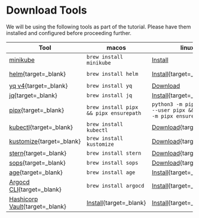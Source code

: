 # Download Tools

We will be using the following tools as part of the tutorial. Please have them installed and configured before proceeding further.

| Tool      | macos                          | linux | windows|
| ----------- | ----------- |  ----------- | ----------- |
| [minikube](https://minikube.sigs.k8s.io/docs/)| `brew install minikube` | [Install](https://minikube.sigs.k8s.io/docs/start/) | [Install](https://minikube.sigs.k8s.io/docs/start/)
|[helm](https://helm.sh){target=_blank}| `brew install helm`|[Install](https://helm.sh/docs/intro/install/){target=_blank}|`choco install kubernetes-helm`
|[yq v4](https://github.com/mikefarah/yq){target=_blank}|`brew install yq`|[Download](https://github.com/solo-io/gloo/releases/download/v1.8.10/glooctl-linux-amd64)|[Download](https://github.com/solo-io/gloo/releases/download/v1.8.10/glooctl-windows-amd64.exe)
|[jq](https://stedolan.github.io/jq/){target=_blank}|`brew install jq`|[Install](https://github.com/mikefarah/yq#linux-via-snap){target=_blank}|`choco install yq`
|[pipx](https://pypa.github.io/pipx/){target=_blank}|`brew install pipx && pipx ensurepath`|`python3 -m pip install --user pipx && python3 -m pipx ensurepath`|`python3 -m pip install --user pipx && python3 -m pipx ensurepath`
|[kubectl](https://kubectl.docs.kubernetes.io){target=_blank}|`brew install kubectl`|[Download](https://kubectl.docs.kubernetes.io/installation/kubectl/binaries/){target=_blank}|`choco install kubernetes-cli`
|[kustomize](https://kubectl.docs.kubernetes.io/installation/kustomize/){target=_blank}|`brew install kustomize`|[Download](https://kubectl.docs.kubernetes.io/installation/kustomize/binaries/){target=_blank}|`choco install kustomize`
|[stern](https://github.com/wercker/stern){target=_blank}|`brew install stern`|[Download](https://github.com/wercker/stern/releases/download/1.11.0/stern_linux_amd64){target=_blank}|[Download](https://github.com/wercker/stern/releases/download/1.11.0/stern_windows_amd64.exe){target=_blank}
|[sops](https://github.com/mozilla/sops){target=_blank}|`brew install sops`|[Download](https://github.com/mozilla/sops#11stable-release){target=_blank}|[Install](https://github.com/mozilla/sops#11stable-release){target=_blank}
|[age](https://github.com/mozilla/sops){target=_blank}|`brew install age`|[Install](https://github.com/FiloSottile/age#installation){target=_blank}|[Install](https://github.com/FiloSottile/age#installation){target=_blank}
|[Argocd CLI](https://argo-cd.readthedocs.io){target=_blank}|`brew install argocd`|[Install](https://argo-cd.readthedocs.io/en/stable/getting_started/#2-download-argo-cd-cli){target=_blank}|[Install](https://argo-cd.readthedocs.io/en/stable/getting_started/#2-download-argo-cd-cli){target=_blank}
|[Hashicorp Vault](https://www.vaultproject.io){target=_blank}|[Install](https://www.vaultproject.io/downloads){target=_blank}|[Install](https://www.vaultproject.io/downloads){target=_blank}|[Install](https://www.vaultproject.io/downloads){target=_blank}
